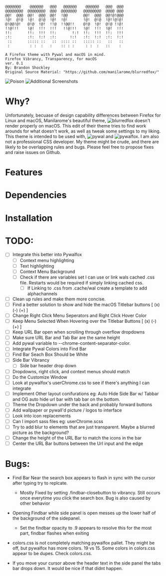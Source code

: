 ```
@@@@@@@    @@@@@@   @@@   @@@@@@    @@@@@@   @@@  @@@
@@@@@@@@  @@@@@@@@  @@@  @@@@@@@   @@@@@@@@  @@@@ @@@
@@!  @@@  @@!  @@@  @@!  !@@       @@!  @@@  @@!@!@@@
!@!  @!@  !@!  @!@  !@!  !@!       !@!  @!@  !@!!@!@!
@!@@!@!   @!@  !@!  !!@  !!@@!!    @!@  !@!  @!@ !!@!
!!@!!!    !@!  !!!  !!!   !!@!!!   !@!  !!!  !@!  !!!
!!:       !!:  !!!  !!:       !:!  !!:  !!!  !!:  !!!
:!:       :!:  !:!  :!:      !:!   :!:  !:!  :!:  !:!
 ::       ::::: ::   ::  :::: ::   ::::: ::   ::   ::
 :         : :  :   :    :: : :     : :  :   ::    :

A Firefox theme with Pywal and macOS in mind. 
Firefox Vibrancy, Transparency, for macOS
ver. 0.1
By: Brandon Shockley
Original Source Material: "https://github.com/manilarome/blurredfox/"
```
![Poison](https://i.imgur.com/0Amq1Y9.png)
![Additional Screenshots](https://imgur.com/a/Sh0vzDS)

# Why? 
Unfortunately, becuase of design capability differences between Firefox for Linux and macOS, 
Manilarome's beautiful theme, ![blurredfox](https://github.com/manilarome/blurredfox) doesn't render properly on macOS. This edit of their theme tries 
to find work arounds for what doesn't work, as well as tweak some settings to my liking. This 
theme is intended to be used with, ![pywal](https://github.com/dylanaraps/pywal) and ![pywalfox](https://github.com/Frewacom/pywalfox). I am also 
not a professional CSS developer. My theme might be crude, and there are likely to be 
overlapping rules and bugs. Please feel free to propose fixes and raise issues on Github. 

# Features

# Dependencies

# Installation

# TODO:
- [ ] Integrate this better into Pywalfox
   -  [ ] Context menu highlighting
   -  [ ] Text highlighting 
   -  [ ] Context Menu Background
   -  [ ] Check if there are variables set I can use or link wals cached .css file. Restarts
            would be required if simply linking cached css. 
        - [ ] If Linking to .css from .cache/wal create a template to add alphachannels
-  [ ] Clean up rules and make them more concise. 
-  [ ] Find a better solution to show and hide the macOS Titlebar buttons [ (x) (-) (+) ]
-  [ ] Change Right Click Menu Seperators and Right Click Hover Color
-  [ ] Keep Menu Selected When Hovering over the Titlebar Buttons [ (x) (-) (+) ]
-  [ ] Keep URL Bar open when scrolling through overflow dropdowns
-  [ ] Make sure URL Bar and Tab Bar are the same height
-  [ ] Add pywal variable to --chrome-content-separator-color. 
-  [ ] Integrate Pywal Colors into Find Bar
-  [ ] Find Bar Seach Box Should be White
-  [ ] Side Bar Vibrancy
    -  [ ] Side bar header drop down
-  [ ] Dropdowns, right click, and context menus should match
-  [ ] Do the Customize Window 
-  [ ] Look at pywalfox's userChrome.css to see if there's anything I can integrate
-  [ ] Implement Other layout conifurations eg: Auto Hide Side Bar w/ Tabbar and OG
        auto hide url bar with tab bar on the bottom. 
-  [ ] Theme the Dropdown under the back and probably forward buttons
-  [ ] Add wallpaper or pywall'd picture / logos to interface
-  [ ] Look into icon replacements
-  [ ] Can I import sass files eg: userChrome.scss 
-  [ ] Try to add blur to elements that are just transparent. Maybe a blurred picture as the background? 
-  [ ] Change the height of the URL Bar to match the icons in the bar
-  [ ] Center the URL Bar buttons between the Url input and the edge

# Bugs:
* Find Bar Near the search box appears to flash in sync with the cursor after typing try to 
replcate.
    - Mostly Fixed by setting .findbar-closebutton to vibrancy. Still occurs once everytime 
    you click the search box. Bug is also caused by other behavior

* Opening Findbar while side panel is open messes up the lower half of the background of the
sidepanel.  
    - Set the findbar opacity to .9 appears to resolve this for the most part, findbar flashes
    when exiting

* colors.css is not completely matching pywalfox pallet. They might be off, but pywalfox has 
more colors. 19 vs 15. Some colors in colors.css appear to be dupes. Check colors.css.

* If you move your cursor above the header text in the side panel the tabs bar drops down. It
would be nice if that didnt happen. 
